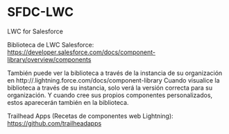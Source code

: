 # SFDC-LWC
LWC for Salesforce

Biblioteca de LWC Salesforce:  https://developer.salesforce.com/docs/component-library/overview/components

También puede ver la biblioteca a través de la instancia de su organización en http://<NombreMiDominio>.lightning.force.com/docs/component-library Cuando visualice la biblioteca a través de su instancia, solo verá la versión correcta para su organización. Y cuando cree sus propios componentes personalizados, estos aparecerán también en la biblioteca.
  
Trailhead Apps (Recetas de componentes web Lightning): https://github.com/trailheadapps


